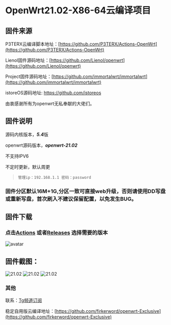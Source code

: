 # OpenWrt21.02-X86-64云编译项目

## 固件来源

P3TERX云编译脚本地址：[https://github.com/P3TERX/Actions-OpenWrt](https://github.com/P3TERX/Actions-OpenWrt)

Lienol固件源码地址：[https://github.com/Lienol/openwrt](https://github.com/Lienol/openwrt)

Project固件源码地址：[https://github.com/immortalwrt/immortalwrt](https://github.com/immortalwrt/immortalwrt)

istoreOS源码地址: https://github.com/istoreos

由衷感谢所有为openwrt无私奉献的大佬们。

## 固件说明

源码内核版本，***5.4***版

openwrt源码版本，***openwrt-21.02***

不支持IPV6

不定时更新，默认周更

> `管理ip：192.168.1.1 密码：password`

### 固件分区默认16M+1G,分区一致可直接web升级，否则请使用DD写盘或重新写盘，首次刷入不建议保留配置，以免发生BUG。

## 固件下载

### 点击[Actions](https://github.com/firkerword/openwrt-Project/actions/workflows/openwrt-Project.yml) 或者[Releases](https://github.com/firkerword/openwrt-Project/releases) 选择需要的版本
![avatar](https://raw.githubusercontent.com/firkerword/openwrt-stable-version/main/boc/c.png)

## 固件截图：
![21.02](https://raw.githubusercontent.com/firkerword/openwrt-Project/main/boc/22.01.png)
![21.02](https://raw.githubusercontent.com/firkerword/openwrt-Project/main/boc/22.02.png)
![21.02](https://raw.githubusercontent.com/firkerword/openwrt-Project/main/boc/22.03.png)
### 其他

联系：[Tg频道订阅](https://t.me/zhinengchaoshenzhe)

稳定自用版云编译地址：[https://github.com/firkerword/openwrt-Exclusive](https://github.com/firkerword/openwrt-Exclusive)



